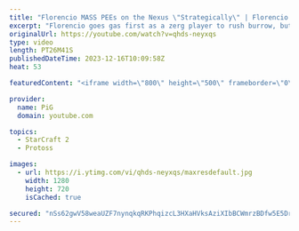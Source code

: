 ```yaml
---
title: "Florencio MASS PEEs on the Nexus \"Strategically\" | Florencio Files #288 - StarCraft 2"
excerpt: "Florencio goes gas first as a zerg player to rush burrow, but things get out of hand faster than anyone is ready for...  🧜Florencio Files Playlist: https://www.youtube.com/playlist?list=PLFUDU8AOevUfznFLMRCxI0ez9HZTyL6Tk 🧜Florencio Twitch: https://www.twitch.tv/florenciosc 🧜Florencio Youtube: https://www.youtube.com/channel/UCPVDzgavABEYvzf6ABjgSVA"
originalUrl: https://youtube.com/watch?v=qhds-neyxqs
type: video
length: PT26M41S
publishedDateTime: 2023-12-16T10:09:58Z
heat: 53

featuredContent: "<iframe width=\"800\" height=\"500\" frameborder=\"0\" src=\"https://www.youtube.com/embed/qhds-neyxqs\" allow=\"accelerometer; autoplay; encrypted-media; gyroscope; picture-in-picture\" allowfullscreen></iframe>"

provider:
  name: PiG
  domain: youtube.com

topics:
  - StarCraft 2
  - Protoss

images:
  - url: https://i.ytimg.com/vi/qhds-neyxqs/maxresdefault.jpg
    width: 1280
    height: 720
    isCached: true

secured: "nSs62gwV58weaUZF7nynqkqRKPhqizcL3HXaHVksAziXIbBCWmrzBDfw5E5DrBOsfP+MxmXMuTrnXKL1YGsqL6LaZ/9VFetQDyP3nyPb6egnMjS2rrKC/2pb3el7sCOtQbuFlqCqjYohna4+SRA740rFQ1gRm3TCLkoAA+ZGfvqjRun8QeW+EU7It1PWvqjmsqjpN5eb0Q7CRtIKLIdto3OCaW4rXhNRjhh1NWxo0l2UqXKb2vXa3Z7Zh/lnN1YjvcKjOFWtbm5iGOoxL5Q2wDzrVf0uwZzohYJtYIlUbYhmGKcILoFh1HdoZzxPM4wS54YDsw8WqE0PU8/WiB3RNvhmaknO//jnWYPX5ukfb7EYoVjO2hWYMzcFLb38SpDh9qtSQIbFpeMfyYDCF3pH5TwVsP/VMI5OseQicp+dQF8=;+Kjwe07DbmOKiXZ3i3U4tQ=="
---
```


